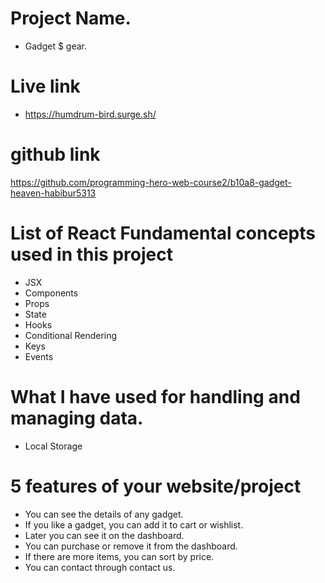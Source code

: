 # Project Name.
- Gadget $ gear.

# Live link
- https://humdrum-bird.surge.sh/

# github link
https://github.com/programming-hero-web-course2/b10a8-gadget-heaven-habibur5313

# List of React Fundamental concepts used in this project
- JSX
- Components
- Props
- State
- Hooks
- Conditional Rendering
- Keys
- Events


# What I have used for handling and managing data.
- Local Storage

# 5 features of your website/project
- You can see the details of any gadget.
- If you like a gadget, you can add it to cart or wishlist.
- Later you can see it on the dashboard.
- You can purchase or remove it from the dashboard.
- If there are more items, you can sort by price.
- You can contact through contact us.